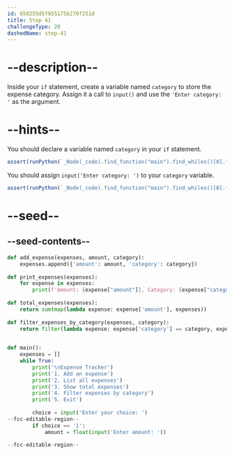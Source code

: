 ```yaml
---
id: 658255d5f955175b270f251d
title: Step 41
challengeType: 20
dashedName: step-41
---
```


# --description--

Inside your `if` statement, create a variable named `category` to store the expense category. Assign it a call to `input()` and use the `'Enter category: '` as the argument.

# --hints--

You should declare a variable named `category` in your `if` statement.

```js
assert(runPython(`_Node(_code).find_function("main").find_whiles()[0].find_bodies()[0].find_ifs()[0].find_bodies()[0].has_variable("category")`))
```

You should assign `input('Enter category: ')` to your `category` variable.

```js
assert(runPython(`_Node(_code).find_function("main").find_whiles()[0].find_bodies()[0].find_ifs()[0].find_bodies()[0].find_variable("category").is_equivalent("category = input('Enter category: ')")`))
```

# --seed--

## --seed-contents--

```py
def add_expense(expenses, amount, category):
    expenses.append({'amount': amount, 'category': category})
    
def print_expenses(expenses):
    for expense in expenses:
        print(f'Amount: {expense["amount"]}, Category: {expense["category"]}')
    
def total_expenses(expenses):
    return sum(map(lambda expense: expense['amount'], expenses))
    
def filter_expenses_by_category(expenses, category):
    return filter(lambda expense: expense['category'] == category, expenses)
    

def main():
    expenses = []
    while True:
        print('\nExpense Tracker')
        print('1. Add an expense')
        print('2. List all expenses')
        print('3. Show total expenses')
        print('4. Filter expenses by category')
        print('5. Exit')
        
        choice = input('Enter your choice: ')
--fcc-editable-region--       
        if choice == '1':
            amount = float(input('Enter amount: '))
            
--fcc-editable-region--
```
